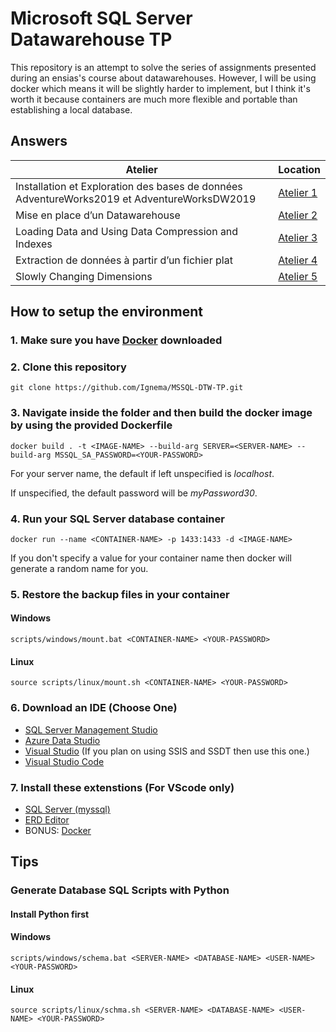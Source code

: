 # Microsoft SQL Server Datawarehouse TP

This repository is an attempt to solve the series of assignments presented during an ensias's course about datawarehouses. However, I will be using docker which means it will be slightly harder to implement, but I think it's worth it because containers are much more flexible and portable than establishing a local database.

## Answers

Atelier | Location 
--- | --- 
Installation et Exploration des bases de données AdventureWorks2019 et AdventureWorksDW2019 | [Atelier 1](https://github.com/Ignema/MSSQL-DTW-TP/tree/master/main/Atelier%201)
Mise en place d’un Datawarehouse | [Atelier 2](https://github.com/Ignema/MSSQL-DTW-TP/tree/master/main/Atelier%202)
Loading Data and Using Data Compression and Indexes | [Atelier 3](https://github.com/Ignema/MSSQL-DTW-TP/tree/master/main/Atelier%203) 
Extraction de données à partir d’un fichier plat | [Atelier 4](https://github.com/Ignema/MSSQL-DTW-TP/tree/master/main/Atelier%204) 
Slowly Changing Dimensions | [Atelier 5](https://github.com/Ignema/MSSQL-DTW-TP/tree/master/main/Atelier%205)

## How to setup the environment

### 1. Make sure you have [Docker](https://www.docker.com/products/docker-desktop) downloaded

### 2. Clone this repository

    git clone https://github.com/Ignema/MSSQL-DTW-TP.git

### 3. Navigate inside the folder and then build the docker image by using the provided Dockerfile

    docker build . -t <IMAGE-NAME> --build-arg SERVER=<SERVER-NAME> --build-arg MSSQL_SA_PASSWORD=<YOUR-PASSWORD>

For your server name, the default if left unspecified is *localhost*.

If unspecified, the default password will be *myPassword30*.

### 4. Run your SQL Server database container

    docker run --name <CONTAINER-NAME> -p 1433:1433 -d <IMAGE-NAME>

If you don't specify a value for your container name then docker will generate a random name for you.

### 5. Restore the backup files in your container

#### Windows

    scripts/windows/mount.bat <CONTAINER-NAME> <YOUR-PASSWORD>

#### Linux

    source scripts/linux/mount.sh <CONTAINER-NAME> <YOUR-PASSWORD>

### 6. Download an IDE (Choose One) 
 - [SQL Server Management Studio](https://docs.microsoft.com/en-us/sql/ssms/download-sql-server-management-studio-ssms)
 - [Azure Data Studio](https://docs.microsoft.com/en-us/sql/azure-data-studio/download-azure-data-studio)
 - [Visual Studio](https://visualstudio.microsoft.com) (If you plan on using SSIS and SSDT then use this one.)
 - [Visual Studio Code](https://code.visualstudio.com/download)

### 7. Install these extenstions (For VScode only)

- [SQL Server (myssql)](https://marketplace.visualstudio.com/items?itemName=ms-mssql.mssql)
- [ERD Editor](https://marketplace.visualstudio.com/items?itemName=dineug.vuerd-vscode)
- BONUS: [Docker](https://marketplace.visualstudio.com/items?itemName=ms-azuretools.vscode-docker)

## Tips

### Generate Database SQL Scripts with Python

#### Install Python first

#### Windows

    scripts/windows/schema.bat <SERVER-NAME> <DATABASE-NAME> <USER-NAME> <YOUR-PASSWORD>

#### Linux

    source scripts/linux/schma.sh <SERVER-NAME> <DATABASE-NAME> <USER-NAME> <YOUR-PASSWORD>